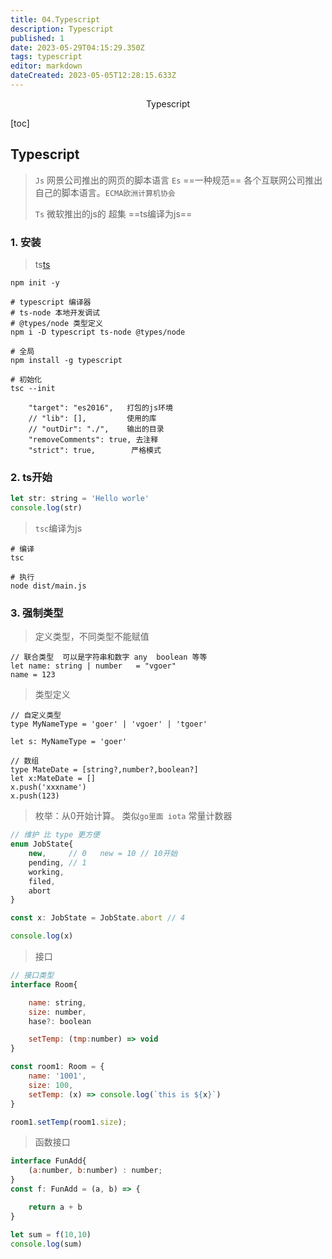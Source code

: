 ```yaml
---
title: 04.Typescript
description: Typescript
published: 1
date: 2023-05-29T04:15:29.350Z
tags: typescript
editor: markdown
dateCreated: 2023-05-05T12:28:15.633Z
---
```


<center>Typescript</center>



[toc]







## Typescript

> `Js` 网景公司推出的网页的脚本语言
> `Es` ==一种规范== 各个互联网公司推出自己的脚本语言。`ECMA欧洲计算机协会`
>
> `Ts` 微软推出的js的 超集 ==ts编译为js==





### 1. 安装

> ts[ts](https://www.tslang.cn/)

```shell
npm init -y 

# typescript 编译器
# ts-node 本地开发调试
# @types/node 类型定义
npm i -D typescript ts-node @types/node
```

```shell
# 全局
npm install -g typescript

# 初始化
tsc --init 

    "target": "es2016",   打包的js环境
    // "lib": [],         使用的库
    // "outDir": "./",    输出的目录
    "removeComments": true, 去注释
    "strict": true,        严格模式
```



### 2. ts开始

```js
let str: string = 'Hello worle'
console.log(str)
```

> `tsc`编译为js

```shell
# 编译
tsc

# 执行
node dist/main.js 
```



### 3. 强制类型

> 定义类型，不同类型不能赋值

```tsx
// 联合类型  可以是字符串和数字 any  boolean 等等
let name: string | number   = "vgoer"
name = 123
```

> 类型定义

```tsx
// 自定义类型  
type MyNameType = 'goer' | 'vgoer' | 'tgoer'

let s: MyNameType = 'goer'

// 数组
type MateDate = [string?,number?,boolean?]
let x:MateDate = []
x.push('xxxname')
x.push(123)
```

> 枚举：从0开始计算。 类似`go里面 iota` 常量计数器

```js
// 维护 比 type 更方便
enum JobState{
    new,     // 0   new = 10 // 10开始
    pending, // 1
    working,
    filed,
    abort
}

const x: JobState = JobState.abort // 4

console.log(x)
```

> 接口

```js
// 接口类型
interface Room{

    name: string,
    size: number,
    hase?: boolean

    setTemp: (tmp:number) => void
}

const room1: Room = {
    name: '1001',
    size: 100,
    setTemp: (x) => console.log(`this is ${x}`)
}

room1.setTemp(room1.size);
```

> 函数接口

```js
interface FunAdd{
    (a:number, b:number) : number;
}
const f: FunAdd = (a, b) => {

    return a + b
}

let sum = f(10,10)
console.log(sum)
```

